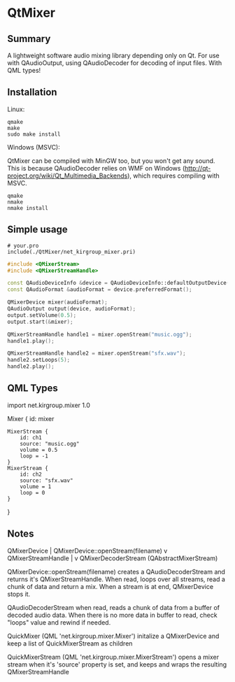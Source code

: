 QtMixer
=======

Summary
-----------

A lightweight software audio mixing library depending only on Qt.
For use with QAudioOutput, using QAudioDecoder for decoding of input files.
With QML types!

Installation
-----------

Linux:

```
qmake
make
sudo make install
```

Windows (MSVC):

QtMixer can be compiled with MinGW too, but you won't get any sound.  
This is because QAudioDecoder relies on WMF on Windows (http://qt-project.org/wiki/Qt_Multimedia_Backends), which requires compiling with MSVC.

```
qmake
nmake
nmake install
```

Simple usage
-----------

```
# your.pro
include(./QtMixer/net_kirgroup_mixer.pri)
```

```C++
#include <QMixerStream>
#include <QMixerStreamHandle>
```

```C++
const QAudioDeviceInfo &device = QAudioDeviceInfo::defaultOutputDevice();
const QAudioFormat &audioFormat = device.preferredFormat();

QMixerDevice mixer(audioFormat);
QAudioOutput output(device, audioFormat);
output.setVolume(0.5);
output.start(&mixer);

QMixerStreamHandle handle1 = mixer.openStream("music.ogg");
handle1.play();

QMixerStreamHandle handle2 = mixer.openStream("sfx.wav");
handle2.setLoops(5);
handle2.play();
```

QML Types
---------

import net.kirgroup.mixer 1.0

Mixer {
    id: mixer

    MixerStream {
	    id: ch1
		source: "music.ogg"
		volume = 0.5
		loop = -1
	}
	MixerStream {
	    id: ch2
		source: "sfx.wav"
		volume = 1
		loop = 0
	}
}


Notes
-----

QMixerDevice
        |
   QMixerDevice::openStream(filename)
        v
QMixerStreamHandle
        |
		v
QMixerDecoderStream (QAbstractMixerStream)


QMixerDevice::openStream(filename) creates a QAudioDecoderStream and  returns it's QMixerStreamHandle.
When read, loops over all streams, read a chunk of data and return a mix.
When a stream is at end, QMixerDevice stops it.

QAudioDecoderStream when read, reads a chunk of data from a  buffer of decoded audio data.
When there is no more data in buffer to read, check "loops" value and rewind if needed.

QuickMixer (QML 'net.kirgroup.mixer.Mixer') initalize a QMixerDevice and keep a list of
QuickMixerStream as children

QuickMixerStream (QML 'net.kirgroup.mixer.MixerStream') opens a mixer stream when
it's 'source' property is set, and keeps and wraps the resulting QMixerStreamHandle

